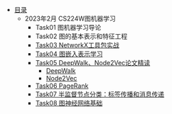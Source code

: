 - [目录](README.md)
  - 2023年2月 CS224W图机器学习
    - Task01 图机器学习导论
    - Task02 图的基本表示和特征工程
    - [Task03 NetworkX工具包实战](202302/task3.md)
    - [Task04 图嵌入表示学习](202302/task4.md)
    - [Task05 DeepWalk、Node2Vec论文精读](202302/task5.md)
      - [DeepWalk](202302/task5_1.md)
      - [Node2Vec](202302/task5_2.md)
    - [Task06 PageRank](202302/task6.md)
    - [Task07 半监督节点分类：标签传播和消息传递](202302/task7.md)
    - [Task08 图神经网络基础](202302/task8.md)

